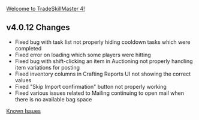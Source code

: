 [Welcome to TradeSkillMaster 4!](https://blog.tradeskillmaster.com/tradeskillmaster-4-released/)


## v4.0.12 Changes

* Fixed bug with task list not properly hiding cooldown tasks which were completed
* Fixed error on loading which some players were hitting
* Fixed bug with shift-clicking an item in Auctioning not properly handling item variations for posting
* Fixed inventory columns in Crafting Reports UI not showing the correct values
* Fixed "Skip Import confirmation" button not properly working
* Fixed various issues related to Mailing continuing to open mail when there is no available bag space

[Known Issues](http://support.tradeskillmaster.com/display/KB/TSM4+Currently+Known+Issues)
